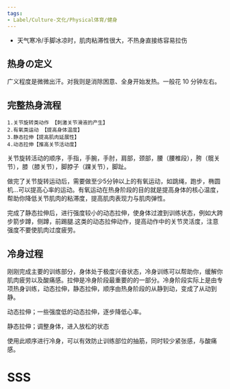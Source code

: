 ```yaml
---
tags:
- Label/Culture-文化/Physical体育/健身
---
```


- 天气寒冷/手脚冰凉时，肌肉粘滞性很大，不热身直接练容易拉伤

## 热身の定义

广义程度是微微出汗。对我则是消除困意、全身开始发热。一般花 10 分钟左右。


## 完整热身流程

    1.关节旋转类动作 【刺激关节滑液的产生】
    2.有氧类运动 【提高身体温度】
    3.静态拉伸【提高肌肉延展性】
    4.动态拉伸【推高关节活动度】

关节旋转活动的顺序，手指，手腕，手肘，肩部，颈部，腰（腰椎段），胯（髋关节），膝（膝关节），脚脖子（踝关节），脚趾。

做完了关节旋转运动后，需要做至少5分钟以上的有氧运动，如跳绳，跑步，椭圆机…可以提高心率的运动。有氧运动在热身阶段的目的就是提高身体的核心温度，帮助你降低关节肌肉的粘滞度，提高肌肉表现力与肌肉弹性。

完成了静态拉伸后，进行强度较小的动态拉伸，使身体过渡到训练状态，例如大跨步箭步蹲，侧蹲，前踢腿.这类的动态拉伸动作，提高动作中的关节灵活度，注意强度不要使肌肉过度疲劳。

## 冷身过程

刚刚完成主要的训练部分，身体处于极度兴奋状态，冷身训练可以帮助你，缓解你肌肉疲劳以及酸痛感。拉伸是冷身阶段最重要的的一部分。冷身阶段实际上是由专项热身训练，动态拉伸，静态拉伸，顺序由热身阶段的从静到动，变成了从动到静。

动态拉伸；一些强度低的动态拉伸，逐步降低心率。

静态拉伸；调整身体，进入放松的状态

使用此顺序进行冷身，可以有效防止训练部位的抽筋，同时较少紧张感，与酸痛感。





# SSS